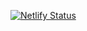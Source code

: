 [![Netlify Status](https://api.netlify.com/api/v1/badges/5e5cf8d5-7a1e-4855-9091-cb600fd0a9aa/deploy-status)](https://app.netlify.com/sites/yurioku/deploys)

